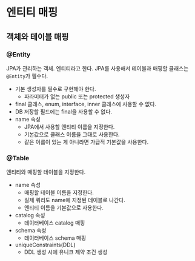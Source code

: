 # 엔티티 매핑

## 객체와 테이블 매핑

### @Entity

JPA가 관리하는 객체. 엔티티라고 한다. JPA를 사용해서 테이블과 매핑할 클래스는 `@Entity`가 필수다.

- 기본 생성자를 필수로 구현해야 한다.
    - 파라미터가 없는 public 또는 protected 생성자
- final 클래스, enum, interface, inner 클래스에 사용할 수 없다.
- DB 저장할 필드에는 final을 사용할 수 없다.
- name 속성
    - JPA에서 사용할 엔티티 이름을 지정한다.
    - 기본값으로 클래스 이름을 그대로 사용한다.
    - 같은 이름이 있는 게 아니라면 가급적 기본값을 사용한다.

### @Table

엔티티와 매핑할 테이블을 지정한다.

- name 속성
    - 매핑할 테이블 이름을 지정한다.
    - 실제 쿼리도 name에 지정된 테이블로 나간다.
    - 엔티티 이름을 기본값으로 사용한다.
- catalog 속성
    - 데이터베이스 catalog 매핑
- schema 속성
    - 데이터베이스 schema 매핑
- uniqueConstraints(DDL)
    - DDL 생성 시에 유니크 제약 조건 생성